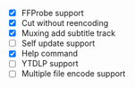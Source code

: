 - [x] FFProbe support
- [x] Cut without reencoding
- [x] Muxing add subtitle track
- [ ] Self update support
- [x] Help command
- [ ] YTDLP support
- [ ] Multiple file encode support
